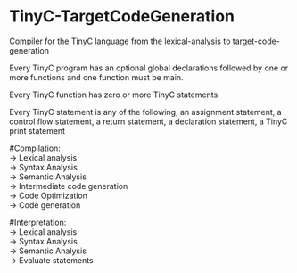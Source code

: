# TinyC-TargetCodeGeneration
Compiler for the TinyC language from the lexical-analysis to  target-code-generation

Every TinyC program has an optional global declarations followed by one or more functions and one function must be main.

Every TinyC function has zero or more TinyC statements

Every TinyC statement is any of the following, an assignment statement, a control flow statement, a return statement, a declaration statement, a TinyC print statement

#Compilation:\
-> Lexical analysis\
-> Syntax Analysis\
-> Semantic Analysis <br />
-> Intermediate code generation\
-> Code Optimization\
-> Code generation

#Interpretation:\
-> Lexical analysis \
-> Syntax Analysis \
-> Semantic Analysis \
-> Evaluate statements

